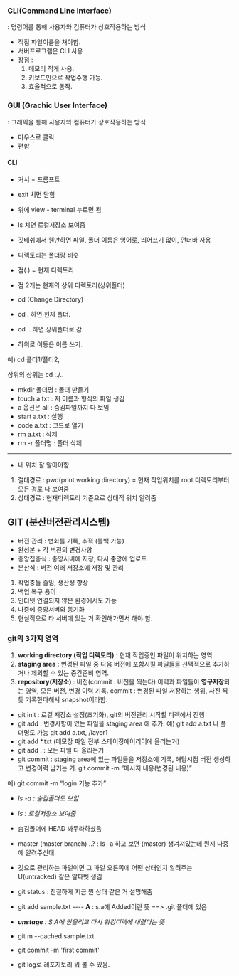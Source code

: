 ### CLI(Command Line Interface)

: 명령어를 통해 사용자와 컴퓨터가 상호작용하는 방식
- 직접 파일이름을 쳐야함.
- 서버프로그램은 CLI 사용
- 장점 :
    1. 메모리 적게 사용.
    2. 키보드만으로 작업수행 가능.
    3. 효율적으로 동작.

### GUI (Grachic User Interface)

: 그래픽을 통해 사용자와 컴퓨터가 상호작용하는 방식
- 마우스로 클릭
- 편함

#### CLI
- 커서 = 프롬프트
- exit 치면 닫힘
- 위에 view - terminal 누르면 됨
- ls 치면 로컬저장소 보여줌
- 깃배쉬에서 웬만하면 파일, 폴더 이름은 영어로, 띄어쓰기 없이, 언더바 사용
- 디렉토리는 폴더랑 비슷
- 점(.) = 현재 디렉토리
- 점 2개는 현재의 상위 디렉토리(상위폴더)
- cd (Change Directory)

- cd . 하면 현재 폴더.
- cd .. 하면 상위폴더로 감.
- 하위로 이동은 이름 쓰기.

예) cd 폴더1/폴더2,

상위의 상위는 cd ../..
- mkdir 폴더명 : 폴더 만들기
- touch a.txt : 저 이름과 형식의 파일 생김
- a 옵션은 all : 숨김파일까지 다 보임
- start a.txt : 실행
- code a.txt : 코드로 열기
- rm a.txt : 삭제
- rm -r 폴더명 : 폴더 삭제

---
- 내 위치 잘 알아야함
1. 절대경로 : pwd(print working directory) = 현재 작업위치를 root 디렉토리부터 모든 경로 다 보여줌
2. 상대경로 : 현재디렉토리 기준으로 상대적 위치 알려줌

## GIT (분산버전관리시스템)
- 버전 관리 : 변화를 기록, 추적 (롤백 가능)
- 완성본 + 각 버전의 변경사항
- 중앙집중식 : 중앙서버에 저장, 다시 중앙에 업로드
- 분산식 : 버전 여러 저장소에 저장 및 관리
1. 작업충돌 줄임, 생산성 향상
2. 백업 복구 용이
3. 인터넷 연결되지 않은 환경에서도 가능
4. 나중에 중앙서버와 동기화
5. 현실적으로 타 서버에 있는 거 확인해가면서 해야 함.

### git의 3가지 영역
1. **working directory (작업 디렉토리)** : 현재 작업중인 파일이 위치하는 영역
2. **staging area** : 변경된 파일 중 다음 버전에 포함시킬 파일들을 선택적으로 추가하거나 제외할 수 있는 중간준비 영역.
3. **repository(저장소)** : 버전(commit : 버전을 찍는다) 이력과 파일들이 **영구저장**되는 영역, 모든 버전, 변경 이력 기록.
commit : 변경된 파일 저장하는 행위, 사진 찍듯 기록한다해서 snapshot이라함.

- git init : 로컬 저장소 설정(초기화), git의 버전관리 시작할 디렉에서 진행
- git add : 변경사항이 있는 파일을 staging area 에 추가. 예) git add a.txt 나 폴더명도 가능 git add a.txt, /layer1
- git add *.txt (메모장 파일 전부 스테이징에어리어에 올리는거)
- git add . : 모든 파일 다 올리는거
- git commit : staging area에 있는 파일들을 저장소에 기록, 해당시점 버전 생성하고 변경이력 남기는 거.  git commit -m “메시지 내용(변경된 내용)”

예)  git commit -m “login 기능 추가”

- *ls -a  : 숨김폴더도 보임*

- *ls : 로컬저장소 보여줌*
- 숨김폴더에 HEAD 봐두라하셨음
- master (master branch) ..? : ls -a 하고 보면 (master) 생겨져있는데 뭔지 나중에 알려주신대.
- 깃으로 관리하는 파일이면 그 파일 오른쪽에 어떤 상태인지 알려주는 U(untracked) 같은 알파벳 생김
- git status : 친절하게 지금 뭔 상태 같은 거 설명해줌
- git add sample.txt ---- **A** : s.a에 Added이란 뜻 ==>  .git 폴더에 있음

- ***unstage** : S.A에 안올리고 다시 워킹디렉에 내렸다는 뜻*

- git m --cached sample.txt
- git commit -m 'first commit'

- git log로 레포지토리 뭐 볼 수 있음.
